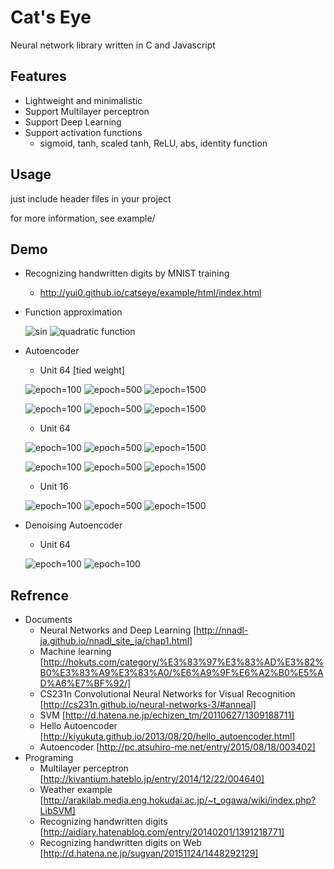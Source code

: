 # Cat's Eye
Neural network library written in C and Javascript

## Features
- Lightweight and minimalistic
- Support Multilayer perceptron
- Support Deep Learning
- Support activation functions
  - sigmoid, tanh, scaled tanh, ReLU, abs, identity function

## Usage
just include header files in your project

for more information, see example/

## Demo
- Recognizing handwritten digits by MNIST training
  - http://yui0.github.io/catseye/example/html/index.html

- Function approximation

  ![sin](example/sin.png)
  ![quadratic function](example/quadratic.png)

- Autoencoder
  - Unit 64 [tied weight]

  ![epoch=100](example/mnist_autoencoder_u64ae_s100.png "epoch=100")
  ![epoch=500](example/mnist_autoencoder_u64ae_s500.png "epoch=500")
  ![epoch=1500](example/mnist_autoencoder_u64ae_s1500.png "epoch=1500")

  ![epoch=100](example/mnist_autoencoder_weights_u64ae_s100.png "epoch=100")
  ![epoch=500](example/mnist_autoencoder_weights_u64ae_s500.png "epoch=500")
  ![epoch=1500](example/mnist_autoencoder_weights_u64ae_s1500.png "epoch=1500")

  - Unit 64

  ![epoch=100](example/mnist_autoencoder_u64_s100.png "epoch=100")
  ![epoch=500](example/mnist_autoencoder_u64_s500.png "epoch=500")
  ![epoch=1500](example/mnist_autoencoder_u64_s1500.png "epoch=1500")

  ![epoch=100](example/mnist_autoencoder_weights_u64_s100.png "epoch=100")
  ![epoch=500](example/mnist_autoencoder_weights_u64_s500.png "epoch=500")
  ![epoch=1500](example/mnist_autoencoder_weights_u64_s1500.png "epoch=1500")

  - Unit 16

  ![epoch=100](example/mnist_autoencoder_u16_s100.png "epoch=100")
  ![epoch=500](example/mnist_autoencoder_u16_s500.png "epoch=500")
  ![epoch=1500](example/mnist_autoencoder_u16_s1500.png "epoch=1500")

- Denoising Autoencoder
  - Unit 64

  ![epoch=100](example/mnist_autoencoder_u64da_s100.png "epoch=100")
  ![epoch=100](example/mnist_autoencoder_weights_u64da_s100.png "epoch=100")

## Refrence
- Documents
  - Neural Networks and Deep Learning [http://nnadl-ja.github.io/nnadl_site_ja/chap1.html]
  - Machine learning [http://hokuts.com/category/%E3%83%97%E3%83%AD%E3%82%B0%E3%83%A9%E3%83%A0/%E6%A9%9F%E6%A2%B0%E5%AD%A6%E7%BF%92/]
  - CS231n Convolutional Neural Networks for Visual Recognition [http://cs231n.github.io/neural-networks-3/#anneal]
  - SVM [http://d.hatena.ne.jp/echizen_tm/20110627/1309188711]
  - Hello Autoencoder [http://kiyukuta.github.io/2013/08/20/hello_autoencoder.html]
  - Autoencoder [http://pc.atsuhiro-me.net/entry/2015/08/18/003402]
- Programing
  - Multilayer perceptron [http://kivantium.hateblo.jp/entry/2014/12/22/004640]
  - Weather example [http://arakilab.media.eng.hokudai.ac.jp/~t_ogawa/wiki/index.php?LibSVM]
  - Recognizing handwritten digits [http://aidiary.hatenablog.com/entry/20140201/1391218771]
  - Recognizing handwritten digits on Web [http://d.hatena.ne.jp/sugyan/20151124/1448292129]
